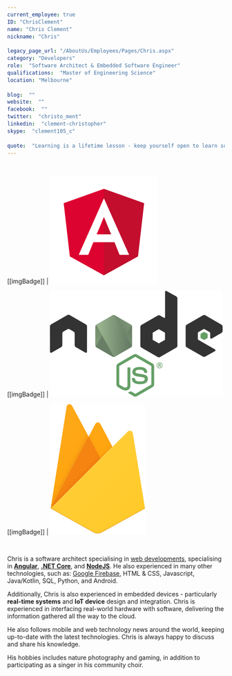 ```yaml
---
current_employee: true
ID: "ChrisClement"
name: "Chris Clement"
nickname: "Chris"

legacy_page_url: "/AboutUs/Employees/Pages/Chris.aspx"
category: "Developers"
role:  "Software Architect & Embedded Software Engineer"
qualifications:  "Master of Engineering Science"
location: "Melbourne"

blog:  ""
website:  ""
facebook:  ""
twitter:  "christo_ment"
linkedin:  "clement-christopher"
skype:  "clement105_c"

quote:  "Learning is a lifetime lesson - keep yourself open to learn something new!"
---
```

<br/>

[[imgBadge]]
| ![angular.png](./Images/Bio/angular.png) 

[[imgBadge]]
| ![angular.png](./Images/Bio/nodejs.png) 

[[imgBadge]]
| ![angular.png](./Images/Bio/firebase.png) 

<br/>


Chris is a software architect specialising in [web developments](https://www.ssw.com.au/ssw/Consulting/Web-Applications.aspx), specialising in **[Angular](https://angular.io/)**, **[.NET Core](https://dotnet.microsoft.com/)**, and **[NodeJS](https://nodejs.org/en/about/)**. He also experienced in many other technologies, such as: [Google Firebase](https://firebase.google.com), HTML & CSS, Javascript, Java/Kotlin, SQL, Python, and Android.   

Additionally, Chris is also experienced in embedded devices - particularly **real-time systems** and **IoT device** design and integration. Chris is experienced in interfacing real-world hardware with software, delivering the information gathered all the way to the cloud.  

He also follows mobile and web technology news around the world, keeping up-to-date with the latest technologies. Chris is always happy to discuss and share his knowledge.

His hobbies includes nature photography and gaming, in addition to participating as a singer in his community choir.
